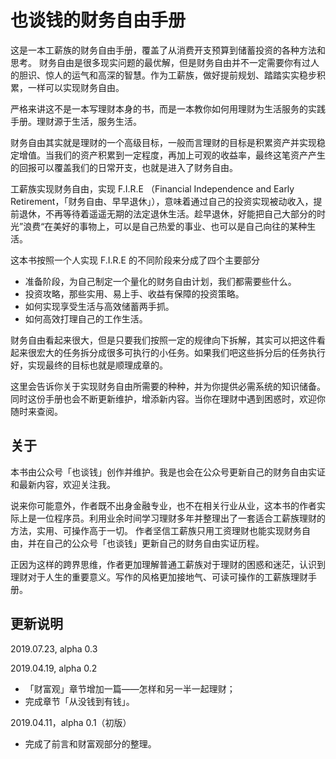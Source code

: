 # 也谈钱的财务自由手册

这是一本工薪族的财务自由手册，覆盖了从消费开支预算到储蓄投资的各种方法和思考。
财务自由是很多现实问题的最优解，但是财务自由并不一定需要你有过人的胆识、惊人的运气和高深的智慧。作为工薪族，做好提前规划、踏踏实实稳步积累，一样可以实现财务自由。

严格来讲这不是一本写理财本身的书，而是一本教你如何用理财为生活服务的实践手册。理财源于生活，服务生活。

财务自由其实就是理财的一个高级目标，一般而言理财的目标是积累资产并实现稳定增值。当我们的资产积累到一定程度，再加上可观的收益率，最终这笔资产产生的回报可以覆盖我们的日常开支，也就是进入了财务自由。

工薪族实现财务自由，实现 F.I.R.E （Financial Independence and Early Retirement，「财务自由、早早退休」），意味着通过自己的投资实现被动收入，提前退休，不再等待着遥遥无期的法定退休生活。趁早退休，好能把自己大部分的时光”浪费“在美好的事物上，可以是自己热爱的事业、也可以是自己向往的某种生活。

这本书按照一个人实现 F.I.R.E 的不同阶段来分成了四个主要部分

- 准备阶段，为自己制定一个量化的财务自由计划，我们都需要些什么。
- 投资攻略，那些实用、易上手、收益有保障的投资策略。
- 如何实现享受生活与高效储蓄两手抓。
- 如何高效打理自己的工作生活。

财务自由看起来很大，但是只要我们按照一定的规律向下拆解，其实可以把这件看起来很宏大的任务拆分成很多可执行的小任务。如果我们吧这些拆分后的任务执行好，实现最终的目标也就是顺理成章的。

这里会告诉你关于实现财务自由所需要的种种，并为你提供必需系统的知识储备。同时这份手册也会不断更新维护，增添新内容。当你在理财中遇到困惑时，欢迎你随时来查阅。

## 关于

本书由公众号「也谈钱」创作并维护。我是也会在公众号更新自己的财务自由实证和最新内容，欢迎关注我。

说来你可能意外，作者既不出身金融专业，也不在相关行业从业，这本书的作者实际上是一位程序员。利用业余时间学习理财多年并整理出了一套适合工薪族理财的方法，实用、可操作高于一切。
作者坚信工薪族只用工资理财也能实现财务自由，并在自己的公众号「也谈钱」更新自己的财务自由实证历程。

正因为这样的跨界思维，作者更加理解普通工薪族对于理财的困惑和迷茫，认识到理财对于人生的重要意义。写作的风格更加接地气、可读可操作的工薪族理财手册。

## 更新说明

2019.07.23, alpha 0.3

2019.04.19, alpha 0.2
- 「财富观」章节增加一篇——怎样和另一半一起理财；
- 完成章节「从没钱到有钱」。

2019.04.11，alpha 0.1（初版）
- 完成了前言和财富观部分的整理。